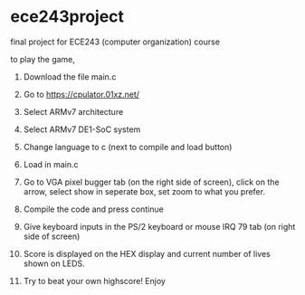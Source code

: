 # ece243project
final project for ECE243 (computer organization) course

to play the game,

1. Download the file main.c

2. Go to https://cpulator.01xz.net/

3. Select ARMv7 architecture

4. Select ARMv7 DE1-SoC system

5. Change language to c (next to compile and load button)

6. Load in main.c

7. Go to VGA pixel bugger tab (on the right side of screen), click on the arrow, select show in seperate box,
  set zoom to what you prefer.

8. Compile the code and press continue

9. Give keyboard inputs in the PS/2 keyboard or mouse IRQ 79 tab (on right side of screen)

10. Score is displayed on the HEX display and current number of lives shown on LEDS.

11. Try to beat your own highscore! Enjoy
 
